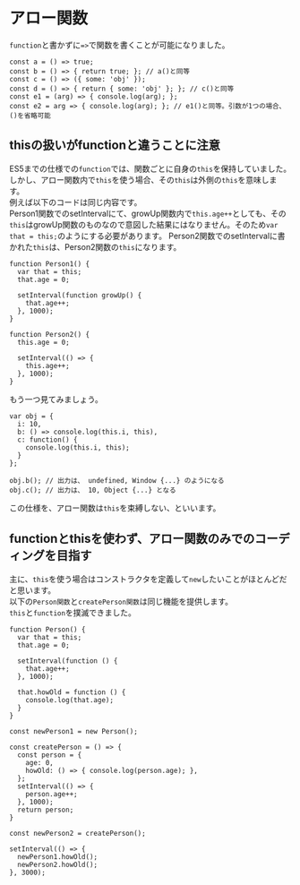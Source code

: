 # アロー関数
`function`と書かずに`=>`で関数を書くことが可能になりました。

```
const a = () => true;
const b = () => { return true; }; // a()と同等
const c = () => ({ some: 'obj' });
const d = () => { return { some: 'obj' }; }; // c()と同等
const e1 = (arg) => { console.log(arg); };
const e2 = arg => { console.log(arg); }; // e1()と同等。引数が1つの場合、()を省略可能
```

## thisの扱いがfunctionと違うことに注意
ES5までの仕様での`function`では、関数ごとに自身の`this`を保持していました。  
しかし、アロー関数内で`this`を使う場合、その`this`は外側の`this`を意味します。  
例えば以下のコードは同じ内容です。  
Person1関数でのsetIntervalにて、growUp関数内で`this.age++`としても、その`this`はgrowUp関数のものなので意図した結果にはなりません。そのため`var that = this;`のようにする必要があります。
Person2関数でのsetIntervalに書かれた`this`は、Person2関数の`this`になります。

```
function Person1() {
  var that = this;
  that.age = 0;

  setInterval(function growUp() {
    that.age++;
  }, 1000);
}

function Person2() {
  this.age = 0;

  setInterval(() => {
    this.age++;
  }, 1000);
}
```

もう一つ見てみましょう。  
```
var obj = {
  i: 10,
  b: () => console.log(this.i, this),
  c: function() {
    console.log(this.i, this);
  }
};

obj.b(); // 出力は、 undefined, Window {...} のようになる
obj.c(); // 出力は、 10, Object {...} となる
```

この仕様を、アロー関数は`this`を束縛しない、といいます。

## functionとthisを使わず、アロー関数のみでのコーディングを目指す
主に、`this`を使う場合はコンストラクタを定義して`new`したいことがほとんどだと思います。  
以下の`Person関数`と`createPerson関数`は同じ機能を提供します。  
`this`と`function`を撲滅できました。

```
function Person() {
  var that = this;
  that.age = 0;

  setInterval(function () {
    that.age++;
  }, 1000);

  that.howOld = function () {
    console.log(that.age);
  }
}

const newPerson1 = new Person();

const createPerson = () => {
  const person = {
    age: 0,
    howOld: () => { console.log(person.age); },
  };
  setInterval(() => {
    person.age++;
  }, 1000);
  return person;
}

const newPerson2 = createPerson();

setInterval(() => {
  newPerson1.howOld();
  newPerson2.howOld();
}, 3000);
```
